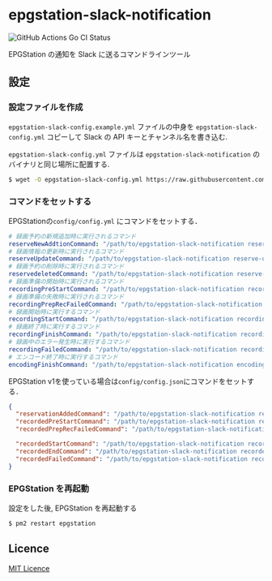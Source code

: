 # epgstation-slack-notification

![GitHub Actions Go CI Status](https://github.com/hiroxto/epgstation-slack-notification/workflows/Go%20CI/badge.svg)

EPGStation の通知を Slack に送るコマンドラインツール

## 設定

### 設定ファイルを作成

`epgstation-slack-config.example.yml` ファイルの中身を `epgstation-slack-config.yml` コピーして Slack の API キーとチャンネル名を書き込む.

`epgstation-slack-config.yml` ファイルは `epgstation-slack-notification` のバイナリと同じ場所に配置する.

```bash
$ wget -O epgstation-slack-config.yml https://raw.githubusercontent.com/hiroxto/epgstation-slack-notification/master/epgstation-slack-config.example.yml
```

### コマンドをセットする

EPGStationの`config/config.yml` にコマンドをセットする．

```yaml
# 録画予約の新規追加時に実行されるコマンド
reserveNewAddtionCommand: "/path/to/epgstation-slack-notification reserve-new-addition"
# 録画情報の更新時に実行されるコマンド
reserveUpdateCommand: "/path/to/epgstation-slack-notification reserve-update"
# 録画予約の削除時に実行されるコマンド
reservedeletedCommand: "/path/to/epgstation-slack-notification reserve-deleted"
# 録画準備の開始時に実行されるコマンド
recordingPreStartCommand: "/path/to/epgstation-slack-notification recording-pre-start"
# 録画準備の失敗時に実行されるコマンド
recordingPrepRecFailedCommand: "/path/to/epgstation-slack-notification recording-prep-rec-failed"
# 録画開始時に実行するコマンド
recordingStartCommand: "/path/to/epgstation-slack-notification recording-start"
# 録画終了時に実行するコマンド
recordingFinishCommand: "/path/to/epgstation-slack-notification recording-finish"
# 録画中のエラー発生時に実行するコマンド
recordingFailedCommand: "/path/to/epgstation-slack-notification recording-failed"
# エンコード終了時に実行するコマンド
encodingFinishCommand: "/path/to/epgstation-slack-notification encoding-finish"
```

EPGStation v1を使っている場合は`config/config.json`にコマンドをセットする．

```json
{
  "reservationAddedCommand": "/path/to/epgstation-slack-notification reservation-added",
  "recordedPreStartCommand": "/path/to/epgstation-slack-notification recorded-pre-start",
  "recordedPrepRecFailedCommand": "/path/to/epgstation-slack-notification recorded-prep-rec-failed",

  "recordedStartCommand": "/path/to/epgstation-slack-notification recorded-start",
  "recordedEndCommand": "/path/to/epgstation-slack-notification recorded-end",
  "recordedFailedCommand": "/path/to/epgstation-slack-notification recorded-failed"
}
```

### EPGStation を再起動

設定をした後, EPGStation を再起動する

```bash
$ pm2 restart epgstation
```

## Licence

[MIT Licence](https://raw.githubusercontent.com/hiroxto/epgstation-slack-notification/master/LICENSE)
